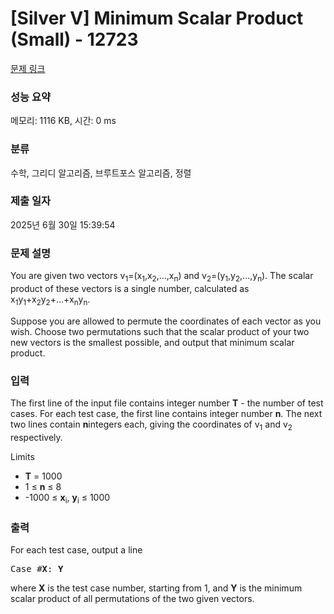 # [Silver V] Minimum Scalar Product (Small) - 12723 

[문제 링크](https://www.acmicpc.net/problem/12723) 

### 성능 요약

메모리: 1116 KB, 시간: 0 ms

### 분류

수학, 그리디 알고리즘, 브루트포스 알고리즘, 정렬

### 제출 일자

2025년 6월 30일 15:39:54

### 문제 설명

<p>You are given two vectors v<sub>1</sub>=(x<sub>1</sub>,x<sub>2</sub>,...,x<sub>n</sub>) and v<sub>2</sub>=(y<sub>1</sub>,y<sub>2</sub>,...,y<sub>n</sub>). The scalar product of these vectors is a single number, calculated as x<sub>1</sub>y<sub>1</sub>+x<sub>2</sub>y<sub>2</sub>+...+x<sub>n</sub>y<sub>n</sub>. </p>

<p>Suppose you are allowed to permute the coordinates of each vector as you wish. Choose two permutations such that the scalar product of your two new vectors is the smallest possible, and output that minimum scalar product.</p>

### 입력 

 <p>The first line of the input file contains integer number <strong>T</strong> - the number of test cases. For each test case, the first line contains integer number <strong>n</strong>. The next two lines contain <strong>n</strong>integers each, giving the coordinates of v<sub>1</sub> and v<sub>2</sub> respectively.</p>

<p>Limits</p>

<ul>
	<li><strong>T</strong> = 1000</li>
	<li>1 ≤ <strong>n</strong> ≤ 8</li>
	<li>-1000 ≤ <strong>x</strong><sub>i</sub>, <strong>y</strong><sub>i</sub> ≤ 1000</li>
</ul>

### 출력 

 <p>For each test case, output a line</p>

<pre>Case #<strong>X</strong>: <strong>Y</strong></pre>

<p>where <strong>X</strong> is the test case number, starting from 1, and <strong>Y</strong> is the minimum scalar product of all permutations of the two given vectors.</p>

